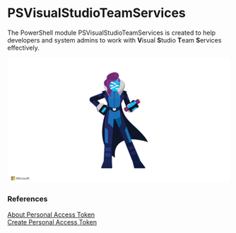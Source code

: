 # PSVisualStudioTeamServices

The PowerShell module PSVisualStudioTeamServices is created to help developers and system admins to work with **V**isual **S**tudio **T**eam **S**ervices effectively.
<p align="center"> 
<img src="https://github.com/ChendrayanV/PSVisualStudioTeamServices/blob/master/assets/PowerShell_Hero_Wallpaper_4k_2.jpg?raw=$true">
</p>

### References
[About Personal Access Token](https://www.visualstudio.com/en-us/docs/setup-admin/team-services/use-personal-access-tokens-to-authenticate)  
[Create Personal Access Token](https://www.visualstudio.com/en-us/docs/setup-admin/team-services/use-personal-access-tokens-to-authenticate#create-personal-access-tokens-to-authenticate-access)  